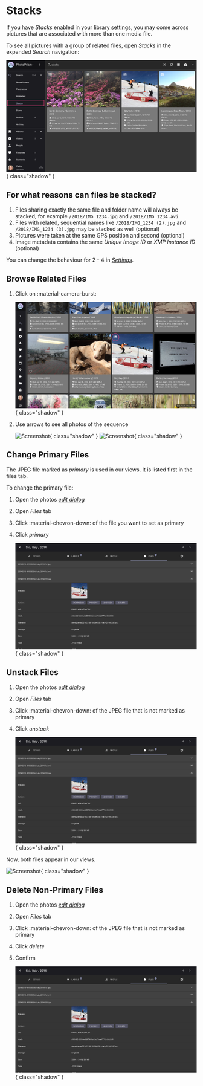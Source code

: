 # Stacks

If you have *Stacks* enabled in your [library settings](../settings/library.md), you may come across pictures that are associated with more than one media file.

To see all pictures with a group of related files, open *Stacks* in the expanded *Search* navigation:

![Screenshot](img/stack-page-dark.png){ class="shadow" }

## For what reasons can files be stacked?

1. Files sharing exactly the same file and folder name will always be stacked, for example `/2018/IMG_1234.jpg` and `/2018/IMG_1234.avi`
2. Files with related, sequential names like `/2018/IMG_1234 (2).jpg` and `/2018/IMG_1234 (3).jpg` may be stacked as well (optional)
3. Pictures were taken at the same GPS position and second (optional)
4. Image metadata contains the same *Unique Image ID* or *XMP Instance ID* (optional)

You can change the behaviour for 2 - 4 in [*Settings*](../settings/library.md).

## Browse Related Files

1. Click on :material-camera-burst:

    ![Screenshot](img/sequential1-dark.png){ class="shadow" }
    
2. Use arrows to see all photos of the sequence

    ![Screenshot](img/sequential3.png){ class="shadow" } ![Screenshot](img/sequential4.png){ class="shadow" }
   

## Change Primary Files

The JPEG file marked as *primary* is used in our views. It is listed first in the files tab.

To change the primary file:

1. Open the photos [*edit dialog*](edit.md)

2. Open *Files* tab

3. Click :material-chevron-down: of the file you want to set as primary
        
4. Click *primary*

      ![Screenshot](img/stacks-edit-dark.png){ class="shadow" } 

## Unstack Files

1. Open the photos [*edit dialog*](edit.md)

2. Open *Files* tab

3. Click :material-chevron-down: of the JPEG file that is not marked as primary
        
4. Click *unstack*

   ![Screenshot](img/stacks-edit-dark.png){ class="shadow" }

Now, both files appear in our views.

![Screenshot](img/unstacked-dark.png){ class="shadow" }

## Delete Non-Primary Files

1. Open the photos [*edit dialog*](edit.md)

2. Open *Files* tab

3. Click :material-chevron-down: of the JPEG file that is not marked as primary
        
4. Click *delete*

5. Confirm

   ![Screenshot](img/stacks-edit-dark.png){ class="shadow" } 
